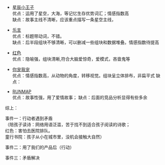 - [星辰小王子](http://v.qq.com/x/page/s0329inj2u5.html)    
优点：运用了星空，大海，等记忆生存优势词汇；情感指数高  
缺点：故事主线不清晰，应该重点描写一条星空主线，

- [乐言](http://v.qq.com/page/g/7/0/g0199be9q70.html)      
优点：标题带动词，不错。  
缺点：后半段组块不够清晰，可以删减一些组块和数据堆叠。情感指数待提高

- [红色](http://v.qq.com/x/page/w0331jku0fh.html)  
优点：隐喻强，组块清晰,符合大脑爱惊奇，爱模式，吝啬鬼等

- [你宠我宠](http://v.qq.com/page/o/c/9/o0198dzflc9.html)    
优点：情感指数高，从动物的角度，转移视觉。组块呈立体排布，非扁平式
缺点：

- [RUNMAP](http://v.qq.com/page/z/z/1/z0198jdo9z1.html)  
优点：故事性强，用了爱情故事；
缺点：后面的竞品分析显得有些多余




综上：

事件一：行动者遇到矛盾  
（陪孩子读诗：网络用语泛滥，苦于找不到适合孩子阅读的诗歌；  
红色：害怕去医院排队。  
童行书院：孩子从小在城市里，没机会接触大自然）

事件二：用了我们的产品后（行动）

事件三：矛盾解决
